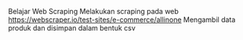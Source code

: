 Belajar Web Scraping
Melakukan scraping pada web https://webscraper.io/test-sites/e-commerce/allinone
Mengambil data produk dan disimpan dalam bentuk csv